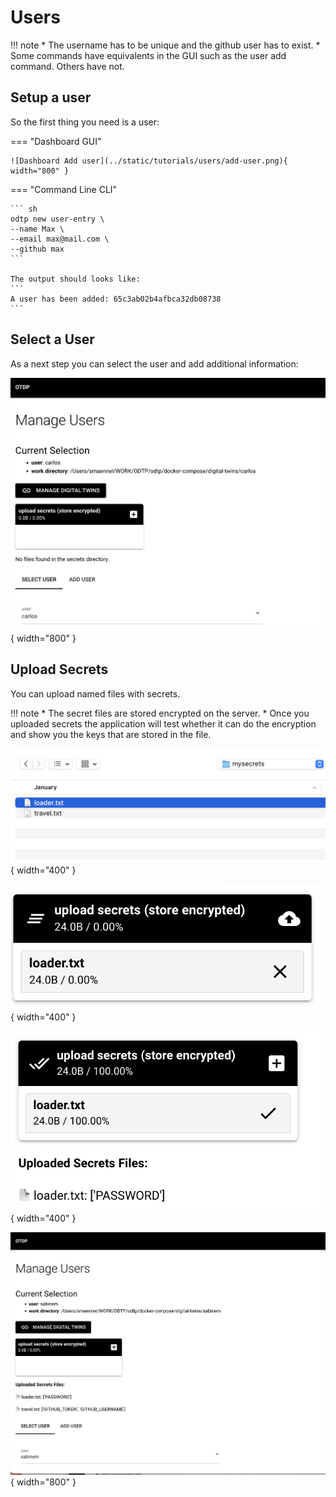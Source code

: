 # Users

!!! note
    * The username has to be unique and the github user has to exist.
    * Some commands have equivalents in the GUI such as the user add command. Others have not.

## Setup a user

So the first thing you need is a user:

=== "Dashboard GUI"

    ![Dashboard Add user](../static/tutorials/users/add-user.png){ width="800" }

=== "Command Line CLI"

    ``` sh
    odtp new user-entry \
    --name Max \
    --email max@mail.com \
    --github max
    ```

    The output should looks like:
    ```
    A user has been added: 65c3ab02b4afbca32db08738
    ```

## Select a User

As a next step you can select the user and add additional information:

![Select a User](../static/tutorials/users/select-user.png){ width="800" }

## Upload Secrets

You can upload named files with secrets.

!!! note
    * The secret files are stored encrypted on the server.
    * Once you uploaded secrets the application will test whether it can do the encryption and
    show you the keys that are stored in the file.

![Select a User](../static/tutorials/users/pick-secret-file.png){ width="400" }

![Select a User](../static/tutorials/users/upload-secrets-file.png){ width="400" }

![Select a User](../static/tutorials/users/display-uploaded-secret.png){ width="400" }

![Select a User](../static/tutorials/users/user-with-secrets.png){ width="800" }